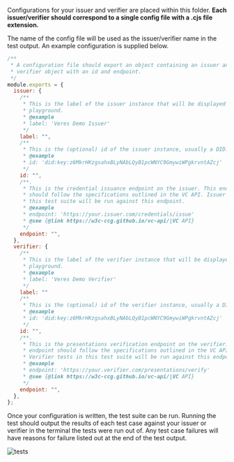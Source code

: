 Configurations for your issuer and verifier are placed within this folder.
**Each issuer/verifier should correspond to a single config file with a .cjs
file extension.**

The name of the config file will be used as the issuer/verifier name in the test
output. An example configuration is supplied below.

```js
/**
 * A configuration file should export an object containing an issuer and a
 * verifier object with an id and endpoint.
 */
module.exports = {
  issuer: {
    /**
     * This is the label of the issuer instance that will be displayed in the
     * playground.
     * @example
     * label: 'Veres Demo Issuer'
     */
    label: "",
    /**
     * This is the (optional) id of the issuer instance, usually a DID.
     * @example
     * id: 'did:key:z6MkrHKzgsahxBLyNAbLQyB1pcWNYC9GmywiWPgkrvntAZcj'
     */
    id: "",
    /**.
     * This is the credential issuance endpoint on the issuer. This endpoint
     * should follow the specifications outlined in the VC API. Issuer tests in
     * this test suite will be run against this endpoint.
     * @example
     * endpoint: 'https://your.issuer.com/credentials/issue'
     * @see {@link https://w3c-ccg.github.io/vc-api/|VC API}
     */
    endpoint: "",
  },
  verifier: {
    /**
     * This is the label of the verifier instance that will be displayed in the
     * playground.
     * @example
     * label: 'Veres Demo Verifier'
     */
    label: ""
    /**
     * This is the (optional) id of the verifier instance, usually a DID.
     * @example
     * id: 'did:key:z6MkrHKzgsahxBLyNAbLQyB1pcWNYC9GmywiWPgkrvntAZcj'
     */
    id: "",
    /**.
     * This is the presentations verification endpoint on the verifier. This
     * endpoint should follow the specifications outlined in the VC API.
     * Verifier tests in this test suite will be run against this endpoint.
     * @example
     * endpoint: 'https://your.verifier.com/presentations/verify'
     * @see {@link https://w3c-ccg.github.io/vc-api/|VC API}
     */
    endpoint: "",
  },
};
```

Once your configuration is written, the test suite can be run. Running the test
should output the results of each test case against your issuer or verifier in
the terminal the tests were run out of. Any test case failures will have reasons
for failure listed out at the end of the test output.

![tests](../assets/tests.png)
